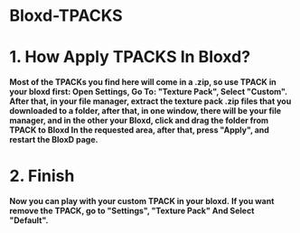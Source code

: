 # Bloxd-TPACKS
# 1. How Apply TPACKS In Bloxd?
**Most of the TPACKs you find here will come in a .zip, so use TPACK in your bloxd first: Open Settings,
Go To: "Texture Pack", Select "Custom". After that, in your file manager, extract the texture pack .zip files that you downloaded to a folder, after that, in one window, there will be your file manager, and in the other your Bloxd, click and drag the folder from TPACK to Bloxd In the requested area, after that, press "Apply", and restart the BloxD page.**

# 2. Finish
**Now you can play with your custom TPACK in your bloxd.**
**If you want remove the TPACK, go to "Settings", "Texture Pack" And Select "Default".**
